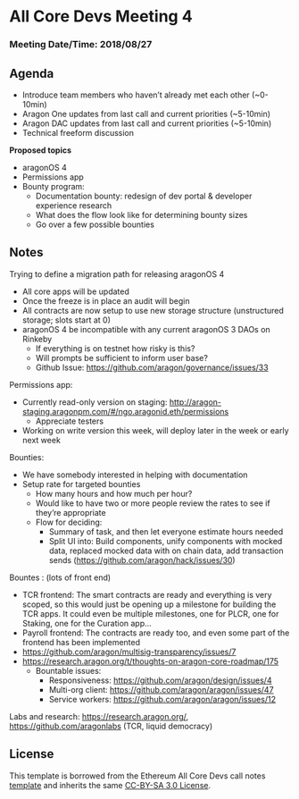 # All Core Devs Meeting 4
### Meeting Date/Time: 2018/08/27

## Agenda
- Introduce team members who haven’t already met each other (~0-10min)
- Aragon One updates from last call and current priorities (~5-10min)
- Aragon DAC updates from last call and current priorities (~5-10min)
- Technical freeform discussion

**Proposed topics**
- aragonOS 4
- Permissions app
- Bounty program:
  - Documentation bounty: redesign of dev portal  & developer experience research
  - What does the flow look like for determining bounty sizes
  - Go over a few possible bounties


## Notes

Trying to define a migration path for releasing aragonOS 4
- All core apps will be updated
- Once the freeze is in place an audit will begin
- All contracts are now setup to use new storage structure (unstructured storage; slots start at 0)
- aragonOS 4 be incompatible with any current aragonOS 3 DAOs on Rinkeby
  - If everything is on testnet how risky is this?
  - Will prompts be sufficient to inform user base?
  - Github Issue: https://github.com/aragon/governance/issues/33

Permissions app:
- Currently read-only version on staging: http://aragon-staging.aragonpm.com/#/ngo.aragonid.eth/permissions
  - Appreciate testers
- Working on write version this week, will deploy later in the week or early next week

Bounties:
- We have somebody interested in helping with documentation
- Setup rate for targeted bounties
  - How many hours and how much per hour?
  - Would like to have two or more people review the rates to see if they’re appropriate
  - Flow for deciding:
    - Summary of task, and then let everyone estimate hours needed
    - Split UI into: Build components, unify components with mocked data, replaced mocked data with on chain data, add transaction sends (https://github.com/aragon/hack/issues/30)

Bountes : (lots of front end)
- TCR frontend: The smart contracts are ready and everything is very scoped, so this would just be opening up a milestone for building the TCR apps. It could even be multiple milestones, one for PLCR, one for Staking, one for the Curation app…
- Payroll frontend: The contracts are ready too, and even some part of the frontend has been implemented
- https://github.com/aragon/multisig-transparency/issues/7
- https://research.aragon.org/t/thoughts-on-aragon-core-roadmap/175
  - Bountable issues:
    - Responsiveness:  https://github.com/aragon/design/issues/4
    - Multi-org client: https://github.com/aragon/aragon/issues/47
    - Service workers: https://github.com/aragon/aragon/issues/12

Labs and research: https://research.aragon.org/, https://github.com/aragonlabs (TCR, liquid democracy)

## License
This template is borrowed from the Ethereum All Core Devs call notes [template](https://github.com/ethereum/pm/blob/master/All%20Core%20Devs%20Meetings/Meeting%20Template.md) and inherits the same [CC-BY-SA 3.0 License](https://github.com/ethereum/pm/blob/master/LICENSE).
